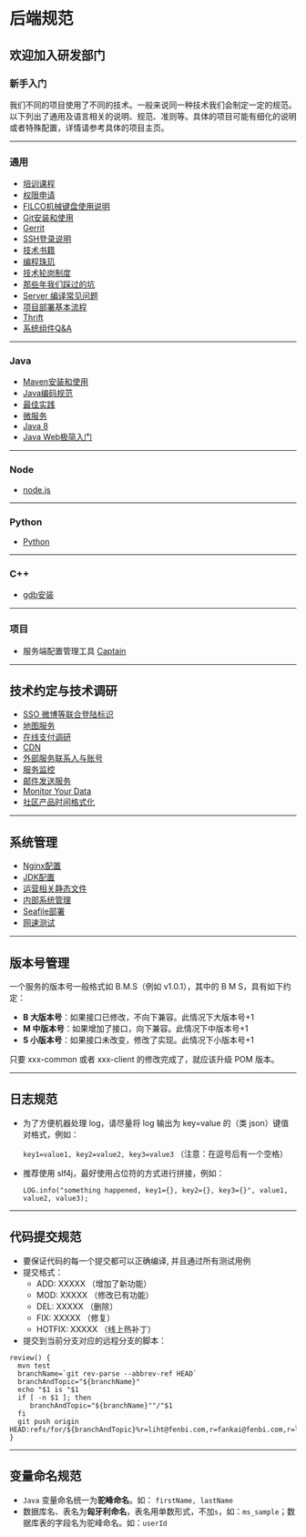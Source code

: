 # 后端规范

## 欢迎加入研发部门

### 新手入门

我们不同的项目使用了不同的技术。一般来说同一种技术我们会制定一定的规范。以下列出了通用及语言相关的说明、规范、准则等。具体的项目可能有细化的说明或者特殊配置，详情请参考具体的项目主页。

---

### 通用

- [培训课程](Dev/Training)
- [权限申请](Dev/PrivilegeApplication)
- [FILCO机械键盘使用说明](keyboards/filco-guide)
- [Git安装和使用](Dev/Git)
- [Gerrit](Dev/Newbie/Gerrit)
- [SSH登录说明](Dev/SSHKey)
- [技术书籍](Dev/TechBooks)
- [编程珠玑](Dev/Tips)
- [技术轮岗制度](Dev/WorkShift)
- [那些年我们踩过的坑](Dev/Pitfall)
- [Server 编译常见问题](Dev/FAQ/Server)
- [项目部署基本流程](Dev/Deploy)
- [Thrift](ApeUni/Thrift)
- [系统组件Q&A](Dev/SystemComponentQA)

---

### Java

- [Maven安装和使用](Dev/Maven)
- [Java编码规范](Dev/JavaCodeStyle)
- [最佳实践](Dev/JavaPractice)
- [微服务](Livecast/MicroService)
- [Java 8](SA/JDK/jdk1-8)
- [Java Web极简入门](https://skyline75489.github.io/Heart-First-JavaWeb/)

---

### Node

- [node.js](Dev/Node)

---

### Python

- [Python](Dev/Python)

---

### C++

- [gdb安装](Dev/Cpp/GdbOnMac)

---

### 项目

- 服务端配置管理工具 [Captain](Projects/Captain)

---

## 技术约定与技术调研

- [SSO 微博等联合登陆标识](SSO)
- [地图服务](Map)
- [在线支付调研](OnlinePaySurvey)
- [CDN](CDN)
- [外部服务联系人与账号](Contacts)
- [服务监控](Monitor)
- [邮件发送服务](SES)
- [Monitor Your Data](MonitorYourData)
- [社区产品时间格式化](TimeFormat)

---

## 系统管理

- [Nginx配置](SA/Nginx)
- [JDK配置](SA/JDK)
- [运营相关静态文件](StaticContent)
- [内部系统管理](InternalAdmin)
- [Seafile部署](Dev/Seafile)
- [网速测试](Dev/SpeedTest)

---

## 版本号管理

一个服务的版本号一般格式如 B.M.S（例如 v1.0.1），其中的 B M S，具有如下约定：

- **B 大版本号**：如果接口已修改，不向下兼容。此情况下大版本号+1
- **M 中版本号**：如果增加了接口，向下兼容。此情况下中版本号+1
- **S 小版本号**：如果接口未改变，修改了实现。此情况下小版本号+1

只要 xxx-common 或者 xxx-client 的修改完成了，就应该升级 POM 版本。

---

## 日志规范

- 为了方便机器处理 log，请尽量将 log 输出为 key=value 的（类 json）键值对格式，例如：
  
  `key1=value1, key2=value2, key3=value3`  （注意：在逗号后有一个空格）
- 推荐使用 slf4j，最好使用占位符的方式进行拼接，例如：
  
  `LOG.info("something happened, key1={}, key2={}, key3={}", value1, value2, value3);`

---

## 代码提交规范

- 要保证代码的每一个提交都可以正确编译, 并且通过所有测试用例
- 提交格式：
  - ADD: XXXXX    （增加了新功能）
  - MOD: XXXXX    （修改已有功能）
  - DEL: XXXXX    （删除）
  - FIX: XXXXX    （修复）
  - HOTFIX: XXXXX （线上热补丁）
- 提交到当前分支对应的远程分支的脚本：

```shell
review() {
  mvn test
  branchName=`git rev-parse --abbrev-ref HEAD`
  branchAndTopic="${branchName}"
  echo "$1 is "$1
  if [ -n $1 ]; then
     branchAndTopic="${branchName}""/"$1
  fi
  git push origin HEAD:refs/for/${branchAndTopic}%r=liht@fenbi.com,r=fankai@fenbi.com,r=ligang@fenbi.com,r=xiaoyao@fenbi.com,r=lihy@fenbi.com
}
```

---

## 变量命名规范

- `Java` 变量命名统一为**驼峰命名**。如： `firstName, lastName`
- 数据库名、表名为**匈牙利命名**，表名用单数形式，不加`s`，如：`ms_sample`；数据库表的字段名为驼峰命名。如：`userId`
